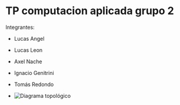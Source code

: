 # TP computacion aplicada grupo 2
Integrantes:
- Lucas Angel
- Lucas Leon
- Axel Nache
- Ignacio Genitrini
- Tomás Redondo

- ![Diagrama topológico](https://github.com/user-attachments/assets/f980d2fb-0a33-44e5-bc61-58c6b453b4e7)

